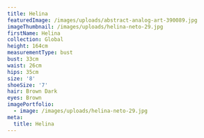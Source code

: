 ```yaml
---
title: Helina
featuredImage: /images/uploads/abstract-analog-art-390089.jpg
imageThumbnail: /images/uploads/helina-neto-29.jpg
firstName: Helina
collection: Global
height: 164cm
measurementType: bust
bust: 33cm
waist: 26cm
hips: 35cm
size: '8'
shoeSize: '7'
hair: Brown Dark
eyes: Brown
imagePortfolio:
  - image: /images/uploads/helina-neto-29.jpg
meta:
  title: Helina
---
```


